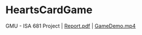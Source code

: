 # HeartsCardGame
GMU - ISA 681 Project |
[Report.pdf](https://github.com/aranta-rokade/HeartsCardGame/blob/master/Report.pdf) |
[GameDemo.mp4](https://drive.google.com/open?id=1lMy_b13e9HwylhrEJ5bEqPzluC72mosY)
